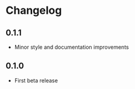 # Changelog

## 0.1.1

* Minor style and documentation improvements

## 0.1.0

* First beta release

